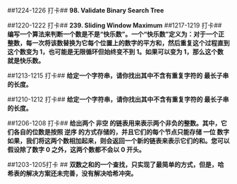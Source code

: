 ##1224-1226 打卡##
**98. Validate Binary Search Tree**

##1220-1222 打卡##
**239. Sliding Window Maximum** 
##1217-1219 打卡##
**编写一个算法来判断一个数是不是“快乐数”。一个“快乐数”定义为：对于一个正整数，每一次将该数替换为它每个位置上的数字的平方和，然后重复这个过程直到这个数变为 1，也可能是无限循环但始终变不到 1。如果可以变为 1，那么这个数就是快乐数。** 

##1213-1215 打卡##
**给定一个字符串，请你找出其中不含有重复字符的 最长子串 的长度。** 

##1210-1212 打卡##
**给定一个字符串，请你找出其中不含有重复字符的 最长子串 的长度。** 

##1206-1208 打卡##
**给出两个 非空 的链表用来表示两个非负的整数。其中，它们各自的位数是按照 逆序 的方式存储的，并且它们的每个节点只能存储 一位 数字如果，我们将这两个数相加起来，则会返回一个新的链表来表示它们的和。您可以假设除了数字 0 之外，这两个数都不会以 0 开头。**

##1203-1205打卡 ##
**双数之和的一个查找，只实现了最简单的方式，但是，哈希表的解决方案还未完善，没有解决哈希冲突。** 

 